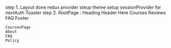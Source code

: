 step 1.  Layout done 
        redux provider steup
        theme setup 
        sessionProvider for nextAuth
        Toaster
step 2. 
    RootPage :
        Heading
        Header
        Here
        Courses
        Reviews
        FAQ
        Footer
    
    CoursesPage
    About
    FAQ
    Policy
